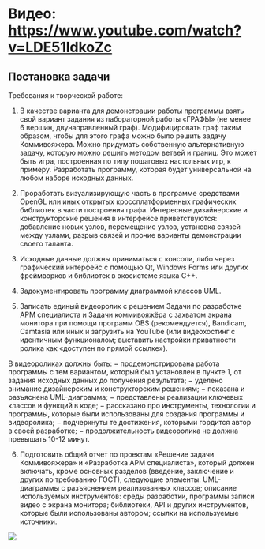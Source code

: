 # Видео: https://www.youtube.com/watch?v=LDE51ldkoZc

## Постановка задачи
Требования к творческой работе:

1. В качестве варианта для демонстрации работы программы взять свой вариант задания из лабораторной работы «ГРАФЫ» (не менее 6 вершин, двунаправленный граф). Модифицировать граф таким образом, чтобы для этого графа можно было решить задачу Коммивояжера. Можно придумать собственную альтернативную задачу, которую можно решить методом ветвей и границ. Это может быть игра, построенная по типу пошаговых настольных игр, к примеру. Разработать программу, которая будет универсальной на любом наборе исходных данных.

2. Проработать визуализирующую часть в программе средствами OpenGL или иных открытых кроссплатформенных графических библиотек в части построения графа. Интересные дизайнерские и конструкторские решения в интерфейсе приветствуются: добавление новых узлов, перемещение узлов, установка связей между узлами, разрыв связей и прочие варианты демонстрации своего таланта.

3. Исходные данные должны приниматься с консоли, либо через графический интерфейс с помощью Qt, Windows Forms или других фреймворков и библиотек в экосистеме языка C++.

4. Задокументировать программу диаграммой классов UML.

5. Записать единый видеоролик с решением Задачи по разработке АРМ специалиста и Задачи коммивояжёра с захватом экрана монитора при помощи программ OBS (рекомендуется), Bandicam, Camtasia или иных и загрузить на YouTube (или видеохостинг с идентичным функционалом; выставить настройки приватности ролика как «доступен по прямой ссылке»).

В видеороликах должны быть: − продемонстрирована работа программы с тем вариантом, который был установлен в пункте 1, от задания исходных данных до получения результата; − уделено внимание дизайнерским и конструкторским решениям; − показана и разъяснена UML-диаграмма; − представлены реализации ключевых классов и функций в коде; − рассказано про инструменты, технологии и программы, которые были использованы для создания программы и видеоролика; − подчеркнуты те достижения, которыми гордится автор в своей разработке; − продолжительность видеоролика не должна превышать 10-12 минут.

6. Подготовить общий отчет по проектам «Решение задачи Коммивояжера» и «Разработка АРМ специалиста», который должен включать, кроме основных разделов (введение, заключение и других по требованию ГОСТ), следующие элементы:
UML-диаграммы с разъяснением реализованных классов;
описание используемых инструментов: среды разработки, программы записи видео с экрана монитора;
библиотеки, API и других инструментов, которые были использованы автором;
ссылки на используемые источники.

![](Aspose.Words.70a020c0-2b7d-4e80-9cca-03c9a3d0f4eb.001.png)

